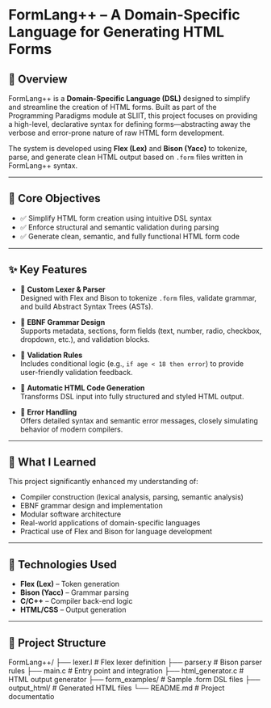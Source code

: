 # FormLang++ – A Domain-Specific Language for Generating HTML Forms


## 📌 Overview

FormLang++ is a **Domain-Specific Language (DSL)** designed to simplify and streamline the creation of HTML forms. Built as part of the Programming Paradigms module at SLIIT, this project focuses on providing a high-level, declarative syntax for defining forms—abstracting away the verbose and error-prone nature of raw HTML form development.

The system is developed using **Flex (Lex)** and **Bison (Yacc)** to tokenize, parse, and generate clean HTML output based on `.form` files written in FormLang++ syntax.

---

## 🎯 Core Objectives

- ✅ Simplify HTML form creation using intuitive DSL syntax  
- ✅ Enforce structural and semantic validation during parsing  
- ✅ Generate clean, semantic, and fully functional HTML form code  

---

## ✨ Key Features

- 🔹 **Custom Lexer & Parser**  
  Designed with Flex and Bison to tokenize `.form` files, validate grammar, and build Abstract Syntax Trees (ASTs).

- 🔹 **EBNF Grammar Design**  
  Supports metadata, sections, form fields (text, number, radio, checkbox, dropdown, etc.), and validation blocks.

- 🔹 **Validation Rules**  
  Includes conditional logic (e.g., `if age < 18 then error`) to provide user-friendly validation feedback.

- 🔹 **Automatic HTML Code Generation**  
  Transforms DSL input into fully structured and styled HTML output.

- 🔹 **Error Handling**  
  Offers detailed syntax and semantic error messages, closely simulating behavior of modern compilers.

---

## 🧠 What I Learned

This project significantly enhanced my understanding of:

- Compiler construction (lexical analysis, parsing, semantic analysis)
- EBNF grammar design and implementation
- Modular software architecture
- Real-world applications of domain-specific languages
- Practical use of Flex and Bison for language development

---

## 🔧 Technologies Used

- **Flex (Lex)** – Token generation  
- **Bison (Yacc)** – Grammar parsing  
- **C/C++** – Compiler back-end logic  
- **HTML/CSS** – Output generation  

---

## 📁 Project Structure

FormLang++/
├── lexer.l # Flex lexer definition
├── parser.y # Bison parser rules
├── main.c # Entry point and integration
├── html_generator.c # HTML output generator
├── form_examples/ # Sample .form DSL files
├── output_html/ # Generated HTML files
└── README.md # Project documentatio
